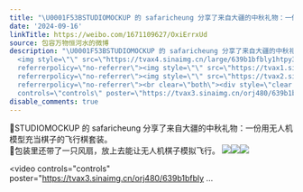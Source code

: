 ```yaml
---
title: "\U0001F53BSTUDIOMOCKUP 的 safaricheung 分享了来自大疆的中秋礼物：一份用无人机模型充当棋子的飞行棋套装。\U0001F53B包装里还带了一只风扇，放上去能让无人机棋子模拟飞..."
date: '2024-09-16'
linkTitle: https://weibo.com/1671109627/OxiErrxUd
source: 包容万物恒河水的微博
description: "\U0001F53BSTUDIOMOCKUP 的 safaricheung 分享了来自大疆的中秋礼物：一份用无人机模型充当棋子的飞行棋套装。<br>\U0001F53B包装里还带了一只风扇，放上去能让无人机棋子模拟飞行。
  <img style=\"\" src=\"https://tvax4.sinaimg.cn/large/639b1bfbly1htpy38f428j223v35skjm.jpg\"
  referrerpolicy=\"no-referrer\"><img style=\"\" src=\"https://tvax1.sinaimg.cn/large/639b1bfbly1htpy3bwz7vj223v35s4qq.jpg\"
  referrerpolicy=\"no-referrer\"><img style=\"\" src=\"https://tvax2.sinaimg.cn/large/639b1bfbly1htpy51pogxj20k00zkjr9.jpg\"
  referrerpolicy=\"no-referrer\"><br clear=\"both\"><div style=\"clear: both\"></div><video
  controls=\"controls\" poster=\"https://tvax3.sinaimg.cn/orj480/639b1bfbly ..."
disable_comments: true
---
```

🔻STUDIOMOCKUP 的 safaricheung 分享了来自大疆的中秋礼物：一份用无人机模型充当棋子的飞行棋套装。<br>🔻包装里还带了一只风扇，放上去能让无人机棋子模拟飞行。 <img style="" src="https://tvax4.sinaimg.cn/large/639b1bfbly1htpy38f428j223v35skjm.jpg" referrerpolicy="no-referrer"><img style="" src="https://tvax1.sinaimg.cn/large/639b1bfbly1htpy3bwz7vj223v35s4qq.jpg" referrerpolicy="no-referrer"><img style="" src="https://tvax2.sinaimg.cn/large/639b1bfbly1htpy51pogxj20k00zkjr9.jpg" referrerpolicy="no-referrer"><br clear="both"><div style="clear: both"></div><video controls="controls" poster="https://tvax3.sinaimg.cn/orj480/639b1bfbly ...
